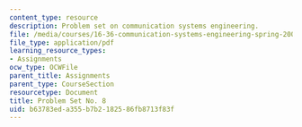 ```yaml
---
content_type: resource
description: Problem set on communication systems engineering.
file: /media/courses/16-36-communication-systems-engineering-spring-2009/b63783eda355b7b2182586fb8713f83f_MIT16_36s09_assn08.pdf
file_type: application/pdf
learning_resource_types:
- Assignments
ocw_type: OCWFile
parent_title: Assignments
parent_type: CourseSection
resourcetype: Document
title: Problem Set No. 8
uid: b63783ed-a355-b7b2-1825-86fb8713f83f
---
```

